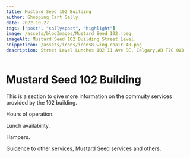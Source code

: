 ```yaml
---
title: Mustard Seed 102 Building
author: Shopping Cart Sally
date: 2022-10-27
tags: ["post", "sallyspost", "highlight"]
image: /assets/blogImages/Mustard Seed 102.jpeg
imageAlt: Mustard Seed 102 Building Street Level
snippeticon: /assets/icons/icons8-wing-chair-48.png
description: Street Level Lunches 102 11 Ave SE, Calgary,AB T2G 0X8
---
```


# Mustard Seed 102 Building

This is a section to give more information on the commuity services provided by the 102 building.

Hours of operation.

Lunch availability.

Hampers.

Guidence to other services, Mustard Seed services and others.